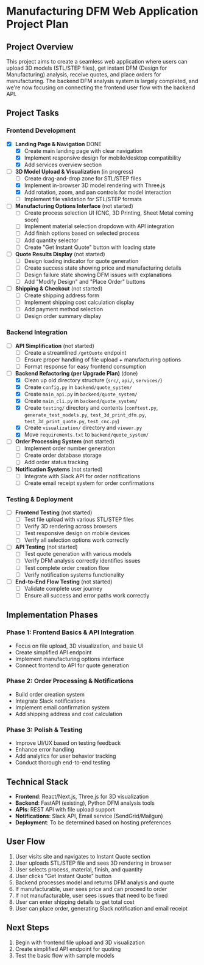 # Manufacturing DFM Web Application Project Plan

## Project Overview
This project aims to create a seamless web application where users can upload 3D models (STL/STEP files), get instant DFM (Design for Manufacturing) analysis, receive quotes, and place orders for manufacturing. The backend DFM analysis system is largely completed, and we're now focusing on connecting the frontend user flow with the backend API.

## Project Tasks

### Frontend Development
- [x] **Landing Page & Navigation** DONE
  - [x] Create main landing page with clear navigation
  - [x] Implement responsive design for mobile/desktop compatibility
  - [x] Add services overview section

- [ ] **3D Model Upload & Visualization** (in progress)
  - [ ] Create drag-and-drop zone for STL/STEP files
  - [x] Implement in-browser 3D model rendering with Three.js
  - [x] Add rotation, zoom, and pan controls for model interaction
  - [ ] Implement file validation for STL/STEP formats

- [ ] **Manufacturing Options Interface** (not started)
  - [ ] Create process selection UI (CNC, 3D Printing, Sheet Metal coming soon)
  - [ ] Implement material selection dropdown with API integration
  - [ ] Add finish options based on selected process
  - [ ] Add quantity selector
  - [ ] Create "Get Instant Quote" button with loading state

- [ ] **Quote Results Display** (not started)
  - [ ] Design loading indicator for quote generation
  - [ ] Create success state showing price and manufacturing details
  - [ ] Design failure state showing DFM issues with explanations
  - [ ] Add "Modify Design" and "Place Order" buttons

- [ ] **Shipping & Checkout** (not started)
  - [ ] Create shipping address form
  - [ ] Implement shipping cost calculation display
  - [ ] Add payment method selection
  - [ ] Design order summary display

### Backend Integration
- [ ] **API Simplification** (not started)
  - [ ] Create a streamlined `/getQuote` endpoint
  - [ ] Ensure proper handling of file upload + manufacturing options
  - [ ] Format response for easy frontend consumption

- [ ] **Backend Refactoring (per Upgrade Plan)** (done)
  - [x] Clean up old directory structure (`src/`, `api/`, `services/`)
  - [x] Create `config.py` in `backend/quote_system/`
  - [x] Create `main_api.py` in `backend/quote_system/`
  - [x] Create `main_cli.py` in `backend/quote_system/`
  - [x] Create `testing/` directory and contents (`conftest.py`, `generate_test_models.py`, `test_3d_print_dfm.py`, `test_3d_print_quote.py`, `test_cnc.py`)
  - [x] Create `visualization/` directory and `viewer.py`
  - [x] Move `requirements.txt` to `backend/quote_system/`

- [ ] **Order Processing System** (not started)
  - [ ] Implement order number generation
  - [ ] Create order database storage
  - [ ] Add order status tracking

- [ ] **Notification Systems** (not started)
  - [ ] Integrate with Slack API for order notifications
  - [ ] Create email receipt system for order confirmations

### Testing & Deployment
- [ ] **Frontend Testing** (not started)
  - [ ] Test file upload with various STL/STEP files
  - [ ] Verify 3D rendering across browsers
  - [ ] Test responsive design on mobile devices
  - [ ] Verify all selection options work correctly

- [ ] **API Testing** (not started)
  - [ ] Test quote generation with various models
  - [ ] Verify DFM analysis correctly identifies issues
  - [ ] Test complete order creation flow
  - [ ] Verify notification systems functionality

- [ ] **End-to-End Flow Testing** (not started)
  - [ ] Validate complete user journey
  - [ ] Ensure all success and error paths work correctly

## Implementation Phases

### Phase 1: Frontend Basics & API Integration
- Focus on file upload, 3D visualization, and basic UI
- Create simplified API endpoint
- Implement manufacturing options interface
- Connect frontend to API for quote generation

### Phase 2: Order Processing & Notifications
- Build order creation system
- Integrate Slack notifications
- Implement email confirmation system
- Add shipping address and cost calculation

### Phase 3: Polish & Testing
- Improve UI/UX based on testing feedback
- Enhance error handling
- Add analytics for user behavior tracking
- Conduct thorough end-to-end testing

## Technical Stack
- **Frontend**: React/Next.js, Three.js for 3D visualization
- **Backend**: FastAPI (existing), Python DFM analysis tools
- **APIs**: REST API with file upload support
- **Notifications**: Slack API, Email service (SendGrid/Mailgun)
- **Deployment**: To be determined based on hosting preferences

## User Flow
1. User visits site and navigates to Instant Quote section
2. User uploads STL/STEP file and sees 3D rendering in browser
3. User selects process, material, finish, and quantity
4. User clicks "Get Instant Quote" button
5. Backend processes model and returns DFM analysis and quote
6. If manufacturable, user sees price and can proceed to order
7. If not manufacturable, user sees issues that need to be fixed
8. User can enter shipping details to get total cost
9. User can place order, generating Slack notification and email receipt

## Next Steps
1. Begin with frontend file upload and 3D visualization
2. Create simplified API endpoint for quoting
3. Test the basic flow with sample models 